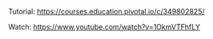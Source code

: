 Tutorial: https://courses.education.pivotal.io/c/349802825/

Watch: https://www.youtube.com/watch?v=1OkmVTFhfLY